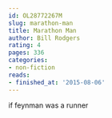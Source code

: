 ```yaml
---
id: OL28772267M
slug: marathon-man
title: Marathon Man
author: Bill Rodgers
rating: 4
pages: 336
categories:
- non-fiction
reads:
- finished_at: '2015-08-06'
---
```

if feynman was a runner
